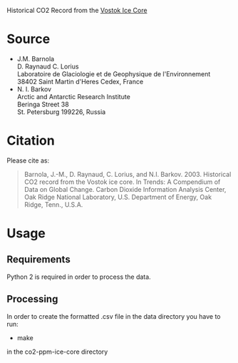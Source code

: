 Historical CO2 Record from the [Vostok Ice Core](http://cdiac.ornl.gov/trends/co2/vostok.html)

# Source
* J.M. Barnola                                                    
  D. Raynaud
  C. Lorius                                                       
  Laboratoire de Glaciologie et de Geophysique de l'Environnement 
  38402 Saint Martin d'Heres Cedex, France
* N. I. Barkov                                                    
  Arctic and Antarctic Research Institute                         
  Beringa Street 38                                               
  St. Petersburg 199226, Russia

# Citation
Please cite as:
> Barnola, J.-M., D. Raynaud, C. Lorius, and N.I. Barkov. 2003. Historical CO2 record from the Vostok ice core. In Trends: A Compendium of Data on Global Change. Carbon Dioxide Information Analysis Center, Oak Ridge National Laboratory, U.S. Department of Energy, Oak Ridge, Tenn., U.S.A. 

# Usage

## Requirements
Python 2 is required in order to process the data.

## Processing
In order to create the formatted .csv file in the data directory you have to run:
* make

in the co2-ppm-ice-core directory 

